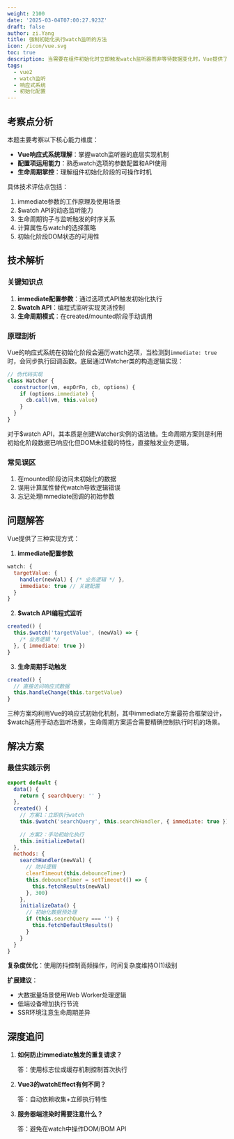 ```yaml
---
weight: 2100
date: '2025-03-04T07:00:27.923Z'
draft: false
author: zi.Yang
title: 强制初始化执行watch监听的方法
icon: /icon/vue.svg
toc: true
description: 当需要在组件初始化时立即触发watch监听器而非等待数据变化时，Vue提供了哪些实现方式？请说明配置参数或替代方案的具体用法及其原理。
tags:
  - vue2
  - watch监听
  - 响应式系统
  - 初始化配置
---
```


## 考察点分析

本题主要考察以下核心能力维度：

- **Vue响应式系统理解**：掌握watch监听器的底层实现机制
- **配置项运用能力**：熟悉watch选项的参数配置和API使用
- **生命周期掌控**：理解组件初始化阶段的可操作时机

具体技术评估点包括：

1. immediate参数的工作原理及使用场景
2. $watch API的动态监听能力
3. 生命周期钩子与监听触发的时序关系
4. 计算属性与watch的选择策略
5. 初始化阶段DOM状态的可用性

## 技术解析

### 关键知识点

1. **immediate配置参数**：通过选项式API触发初始化执行
2. **$watch API**：编程式监听实现灵活控制
3. **生命周期模式**：在created/mounted阶段手动调用

### 原理剖析

Vue的响应式系统在初始化阶段会遍历watch选项，当检测到`immediate: true`时，会同步执行回调函数。底层通过Watcher类的构造逻辑实现：

```javascript
// 伪代码实现
class Watcher {
  constructor(vm, expOrFn, cb, options) {
    if (options.immediate) {
      cb.call(vm, this.value)
    }
  }
}
```

对于$watch API，其本质是创建Watcher实例的语法糖。生命周期方案则是利用初始化阶段数据已响应化但DOM未挂载的特性，直接触发业务逻辑。

### 常见误区

1. 在mounted阶段访问未初始化的数据
2. 误用计算属性替代watch导致逻辑错误
3. 忘记处理immediate回调的初始参数

## 问题解答

Vue提供了三种实现方式：

1. **immediate配置参数**

```javascript
watch: {
  targetValue: {
    handler(newVal) { /* 业务逻辑 */ },
    immediate: true // 关键配置
  }
}
```

2. **$watch API编程式监听**

```javascript
created() {
  this.$watch('targetValue', (newVal) => {
    /* 业务逻辑 */
  }, { immediate: true })
}
```

3. **生命周期手动触发**

```javascript
created() {
  // 直接访问响应式数据
  this.handleChange(this.targetValue)
}
```

三种方案均利用Vue的响应式初始化机制，其中immediate方案最符合框架设计，$watch适用于动态监听场景，生命周期方案适合需要精确控制执行时机的场景。

## 解决方案

### 最佳实践示例

```javascript
export default {
  data() {
    return { searchQuery: '' }
  },
  created() {
    // 方案1：立即执行watch
    this.$watch('searchQuery', this.searchHandler, { immediate: true })
    
    // 方案2：手动初始化执行
    this.initializeData()
  },
  methods: {
    searchHandler(newVal) {
      // 防抖逻辑
      clearTimeout(this.debounceTimer)
      this.debounceTimer = setTimeout(() => {
        this.fetchResults(newVal)
      }, 300)
    },
    initializeData() {
      // 初始化数据预处理
      if (this.searchQuery === '') {
        this.fetchDefaultResults()
      }
    }
  }
}
```

**复杂度优化**：使用防抖控制高频操作，时间复杂度维持O(1)级别

**扩展建议**：

- 大数据量场景使用Web Worker处理逻辑
- 低端设备增加执行节流
- SSR环境注意生命周期差异

## 深度追问

1. **如何防止immediate触发的重复请求？**

   答：使用标志位或缓存机制控制首次执行

2. **Vue3的watchEffect有何不同？**

   答：自动依赖收集+立即执行特性

3. **服务器端渲染时需要注意什么？**

   答：避免在watch中操作DOM/BOM API
